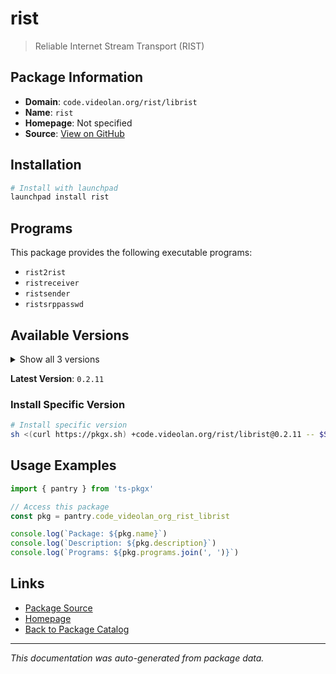 # rist

> Reliable Internet Stream Transport (RIST)

## Package Information

- **Domain**: `code.videolan.org/rist/librist`
- **Name**: `rist`
- **Homepage**: Not specified
- **Source**: [View on GitHub](https://github.com/pkgxdev/pantry/tree/main/projects/code.videolan.org/rist/librist/package.yml)

## Installation

```bash
# Install with launchpad
launchpad install rist
```

## Programs

This package provides the following executable programs:

- `rist2rist`
- `ristreceiver`
- `ristsender`
- `ristsrppasswd`

## Available Versions

<details>
<summary>Show all 3 versions</summary>

- `0.2.11`, `0.2.8`, `0.2.7`

</details>

**Latest Version**: `0.2.11`

### Install Specific Version

```bash
# Install specific version
sh <(curl https://pkgx.sh) +code.videolan.org/rist/librist@0.2.11 -- $SHELL -i
```

## Usage Examples

```typescript
import { pantry } from 'ts-pkgx'

// Access this package
const pkg = pantry.code_videolan_org_rist_librist

console.log(`Package: ${pkg.name}`)
console.log(`Description: ${pkg.description}`)
console.log(`Programs: ${pkg.programs.join(', ')}`)
```

## Links

- [Package Source](https://github.com/pkgxdev/pantry/tree/main/projects/code.videolan.org/rist/librist/package.yml)
- [Homepage](#)
- [Back to Package Catalog](../package-catalog.md)

---

*This documentation was auto-generated from package data.*
